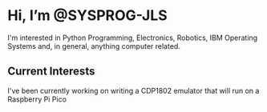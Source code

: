 # Hi, I’m @SYSPROG-JLS

I'm interested in Python Programming, Electronics, Robotics, 
IBM Operating Systems and, in general, anything computer related.

## Current Interests

I've been currently working on writing a
CDP1802 emulator that will run on a
Raspberry Pi Pico

<!---
SYSPROG-JLS/SYSPROG-JLS is a ✨ special ✨ repository because its `README.md` (this file) appears on your GitHub profile.
You can click the Preview link to take a look at your changes.
--->
